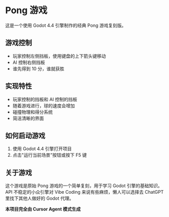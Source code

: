 # Pong 游戏

这是一个使用 Godot 4.4 引擎制作的经典 Pong 游戏复刻版。

## 游戏控制

- 玩家控制左侧挡板，使用键盘的上下箭头键移动
- AI 控制右侧挡板
- 谁先得到 10 分，谁就获胜

## 实现特性

- 玩家控制的挡板和 AI 控制的挡板
- 随着游戏进行，球的速度会增加
- 碰撞物理和得分系统
- 简洁清晰的界面

## 如何启动游戏

1. 使用 Godot 4.4 引擎打开项目
2. 点击"运行当前场景"按钮或按下 F5 键

## 关于游戏

这个游戏是原始 Pong 游戏的一个简单复刻，用于学习 Godot 引擎的基础知识。 API 不稳定的小众引擎对 Vibe Coding 来说有些麻烦，懒人可以选择去 ChatGPT 里找下其他人做好的 Godot 代理。

**本项目完全由 Cursor Agent 模式生成**
